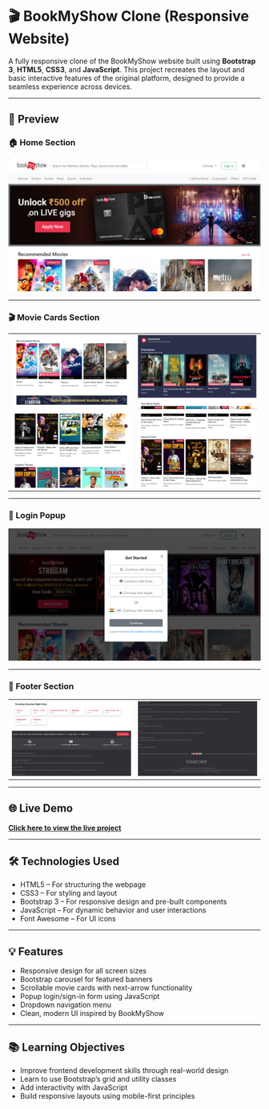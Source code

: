 # 🎬 BookMyShow Clone (Responsive Website)

A fully responsive clone of the BookMyShow website built using **Bootstrap 3**, **HTML5**, **CSS3**, and **JavaScript**. This project recreates the layout and basic interactive features of the original platform, designed to provide a seamless experience across devices.

---

## 📸 Preview

### 🏠 Home Section
![Home](Images/Header.png)

---

### 🎬 Movie Cards Section

<table>
  <tr>
    <td><img src="Images/Card.png" width="300"/></td>
    <td><img src="Images/Card2.png" width="300"/></td>
  </tr>
  <tr>
    <td><img src="Images/Card3.png" width="300"/></td>
    <td><img src="Images/Card4.png" width="300"/></td>
  </tr>
</table>

---

### 🔐 Login Popup
![Login](Images/LogIn.png)

---

### 🔻 Footer Section

<table>
  <tr>
    <td><img src="Images/Footer1.png" width="300"/></td>
    <td><img src="Images/Footer2.png" width="300"/></td>
  </tr>
</table>



---

## 🌐 Live Demo

**[Click here to view the live project](https://vidushi-coder.github.io/BookMyShow-Clone/BookMyShow.html)**  

---

## 🛠️ Technologies Used

- HTML5 – For structuring the webpage
- CSS3 – For styling and layout
- Bootstrap 3 – For responsive design and pre-built components
- JavaScript – For dynamic behavior and user interactions
- Font Awesome – For UI icons

---

## 💡 Features

- Responsive design for all screen sizes
- Bootstrap carousel for featured banners
- Scrollable movie cards with next-arrow functionality
- Popup login/sign-in form using JavaScript
- Dropdown navigation menu
- Clean, modern UI inspired by BookMyShow

---

## 📚 Learning Objectives

- Improve frontend development skills through real-world design
- Learn to use Bootstrap’s grid and utility classes
- Add interactivity with JavaScript
- Build responsive layouts using mobile-first principles

